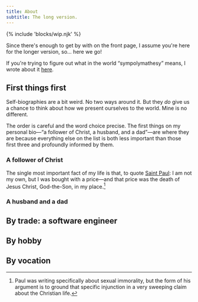 ```yaml
---
title: About
subtitle: The long version.
---
```


{% include 'blocks/wip.njk' %}

Since there's enough to get by with on the front page, I assume you're here for the longer version, so… here we go!

<aside>

If you're trying to figure out what in the world “sympolymathesy” means, I wrote about it [here](https://v5.chriskrycho.com/journal/relaunch!/#1-new-site-title).

</aside>

## First things first

Self-biographies are a bit weird. No two ways around it. But they *do* give us a chance to think about how we present ourselves to the world. Mine is no different.

The order is careful and the word choice precise. The first things on my personal bio—“a follower of Christ, a husband, and a dad”—are where they are because everything else on the list is both less important than those first three and profoundly informed by them.

### A follower of Christ

The single most important fact of my life is that, to quote [Saint Paul](https://www.esv.org/1+Corinthians+6/): I am not my own, but I was bought with a price—and that price was the death of Jesus Christ, God-the-Son, in my place.[^on-1-cor-6]

[^on-1-cor-6]: Paul was writing specifically about sexual immorality, but the form of his argument is to ground that specific injunction in a very sweeping claim about the Christian life.

### A husband and a dad

<!-- TODO: picture of family -->

## By trade: a software engineer

## By hobby

## By vocation

